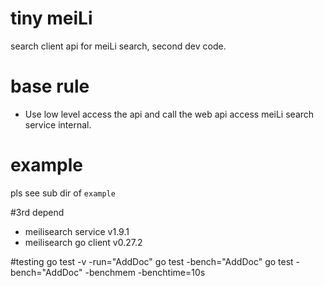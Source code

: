 # tiny meiLi
search client api for meiLi search, second dev code.

# base rule
- Use low level access the api and call the web api access meiLi search service internal.

# example
pls see sub dir of `example`

#3rd depend
- meilisearch service v1.9.1
- meilisearch go client v0.27.2

#testing
go test -v -run="AddDoc"
go test -bench="AddDoc"
go test -bench="AddDoc" -benchmem -benchtime=10s
